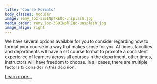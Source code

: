 ```yaml
---
title: 'Course Formats'
body_classes: modular
image: remy_loz-3S0INpfREQc-unsplash.jpg
media_order: remy_loz-3S0INpfREQc-unsplash.jpg
image_align: right
---
```


We have several options available for you to consider regarding how to format your course in a way that makes sense for you. At times, faculties and departments will have a set course format to promote a consistent experience of learners across all courses in the department, other times, instructors will have freedom to choose. In all cases, there are multiple factors to consider in this decision.

[Learn more...](https://multi-access.twu.ca/design/format?classes=btn,mt-4,w-content,block)
